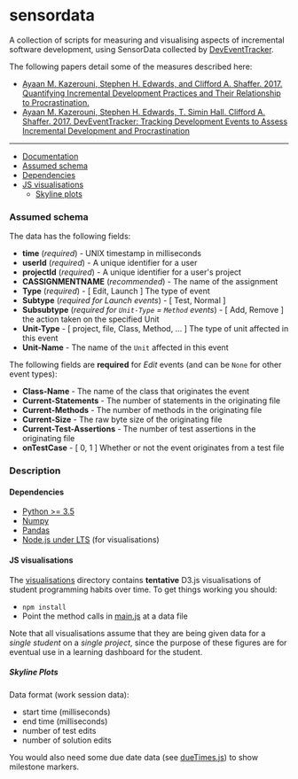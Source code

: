 # sensordata

A collection of scripts for measuring and visualising aspects of incremental software development, using SensorData collected by [DevEventTracker](https://github.com/web-cat/eclipse-plugins-importer-exporter/tree/DevEventTrackerAddition).

The following papers detail some of the measures described here:

* [Ayaan M. Kazerouni, Stephen H. Edwards, and Clifford A. Shaffer. 2017. Quantifying Incremental Development Practices and Their Relationship to Procrastination.](https://people.cs.vt.edu/ayaan/assets/publications/quantifying-incremental-development-procrastination.pdf)
* [Ayaan M. Kazerouni, Stephen H. Edwards, T. Simin Hall. Clifford A. Shaffer. 2017. DevEventTracker: Tracking Development Events to Assess Incremental Development and Procrastination](http://people.cs.vt.edu/ayaan/assets/publications/deveventtracker.pdf)

---

* [Documentation](https://ayaankazerouni.github.io/sensordata)
* [Assumed schema](#assumed-schema)
* [Dependencies](#dependencies)
* [JS visualisations](#js-visualisations)
  - [Skyline plots](#skyline-plots)

### Assumed schema
The data has the following fields:

* **time** (*required*) - UNIX timestamp in milliseconds
* **userId** (*required*) - A unique identifier for a user
* **projectId** (*required*) - A unique identifier for a user's project
* **CASSIGNMENTNAME** (*recommended*) - The name of the assignment
* **Type** (*required*) - [ Edit, Launch ] The type of event
* **Subtype** (*required for Launch events*) - [ Test, Normal ]
* **Subsubtype** (*required for `Unit-Type` = `Method` events*) - [ Add, Remove ] the action taken on the specified Unit
* **Unit-Type** - [ project, file, Class, Method, ... ] The type of unit affected in this event
* **Unit-Name** - The name of the `Unit` affected in this event

The following fields are **required** for *Edit* events (and can be `None` for other event types):
* **Class-Name** - The name of the class that originates the event
* **Current-Statements** - The number of statements in the originating file
* **Current-Methods** - The number of methods in the originating file
* **Current-Size** - The raw byte size of the originating file
* **Current-Test-Assertions** - The number of test assertions in the originating file
* **onTestCase** - [ 0, 1 ] Whether or not the event originates from a test file

### Description
#### Dependencies
* [Python >= 3.5](https://docs.python.org/3.5/)
* [Numpy](http://www.numpy.org/)
* [Pandas](http://pandas.pydata.org/)
* [Node.js under LTS](https://github.com/nodejs/LTS) (for visualisations)

#### JS visualisations
The [visualisations](visualisations) directory contains **tentative** D3.js visualisations of student programming habits over time.
To get things working you should:
* `npm install`
* Point the method calls in [main.js](visualisations/src/main.js) at a data file

Note that all visualisations assume that they are being given data for a _single student_ on a _single project_, since the purpose of these figures are for eventual use in a learning dashboard for the student.

##### Skyline Plots
Data format (work session data):
* start time (milliseconds)
* end time (milliseconds)
* number of test edits
* number of solution edits

You would also need some due date data (see [dueTimes.js](visualisations/dueTimes.js)) to show milestone markers.
